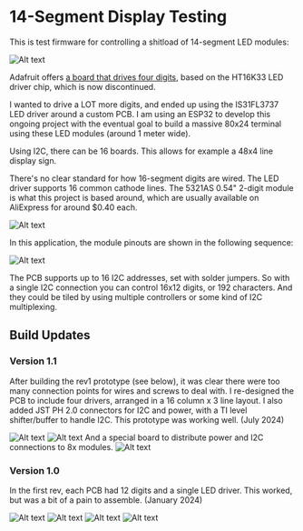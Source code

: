 # 14-Segment Display Testing

This is test firmware for controlling a shitload of 14-segment LED modules:

![Alt text](docs/32x6-full-module.jpeg)

Adafruit offers [a board that drives four digits](https://www.adafruit.com/product/1911), based on the HT16K33 LED driver chip, which is now discontinued. 

I wanted to drive a LOT more digits, and ended up using the IS31FL3737 LED driver around a custom PCB. I am using an ESP32 to develop this ongoing project with the eventual goal to build a massive 80x24 terminal using these LED modules (around 1 meter wide). 

Using I2C, there can be 16 boards. This allows for 
example a 48x4 line display sign.

There's no clear standard for how 16-segment digits
are wired. The LED driver supports 16 common cathode lines.
The 5321AS 0.54" 2-digit module is what this project is based around, which are usually available on AliExpress for around $0.40 each.

![Alt text](docs/display-parts.jpg)

In this application, the module pinouts are shown in the following sequence:

![Alt text](docs/segment-mapping.jpeg)

The PCB supports up to 16 I2C addresses, set with solder jumpers. So with a single I2C connection you can control 16x12 digits, or 192 characters. And they could be tiled by using multiple controllers or some kind of I2C multiplexing. 

## Build Updates

### Version 1.1

After building the rev1 prototype (see below), it was clear there were too many connection points for wires and screws to deal with. I re-designed the PCB to include four drivers, arranged in a 16 column x 3 line layout. I also added JST PH 2.0 connectors for I2C and power, with a TI level shifter/buffer to handle I2C. This prototype was working well. (July 2024)


![Alt text](docs/3dpcb-rev2.png)
![Alt text](docs/pcb-eda-rev2.png)
And a special board to distribute power and I2C connections to 8x modules.
![Alt text](docs/power-distribution-pcb.png)


### Version 1.0

In the first rev, each PCB had 12 digits and a single LED driver. This worked, but was a bit of a pain to assemble. (January 2024)

![Alt text](docs/3dpcb-front.jpeg)
![Alt text](docs/3dpcb-back.jpg)
![Alt text](docs/pcb-eda.jpeg)
![Alt text](docs/rev1-prototype.jpeg)
